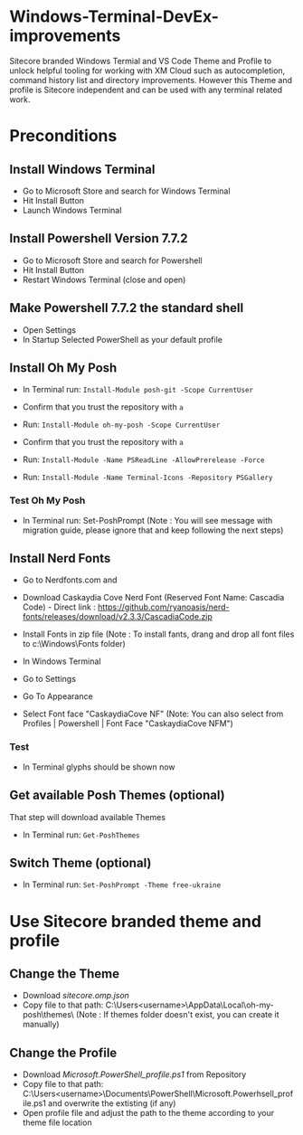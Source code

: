 # Windows-Terminal-DevEx-improvements
Sitecore branded Windows Termial and VS Code Theme and Profile to unlock helpful tooling for working with XM Cloud such as autocompletion, command history list and directory improvements. However this Theme and profile is Sitecore independent and can be used with any terminal related work.

# Preconditions

## Install Windows Terminal
- Go to Microsoft Store and search for Windows Terminal
- Hit Install Button
- Launch Windows Terminal

## Install Powershell Version 7.7.2
- Go to Microsoft Store and search for Powershell
- Hit Install Button
- Restart Windows Terminal (close and open)

## Make Powershell 7.7.2 the standard shell
- Open Settings
- In Startup Selected PowerShell as your default profile

## Install Oh My Posh

- In Terminal run: `Install-Module posh-git -Scope CurrentUser`
- Confirm that you trust the repository with  `a`

- Run: `Install-Module oh-my-posh -Scope CurrentUser`
- Confirm that you trust the repository with `a`

- Run: `Install-Module -Name PSReadLine -AllowPrerelease -Force`

- Run: `Install-Module -Name Terminal-Icons -Repository PSGallery`

### Test Oh My Posh

- In Terminal run: Set-PoshPrompt (Note : You will see message with migration guide, please ignore that and keep following the next steps)

## Install Nerd Fonts
- Go to Nerdfonts.com and
- Download Caskaydia Cove Nerd Font (Reserved Font Name: Cascadia Code) - Direct link : https://github.com/ryanoasis/nerd-fonts/releases/download/v2.3.3/CascadiaCode.zip
- Install Fonts in zip file (Note : To install fants, drang and drop all font files to c:\Windows\Fonts folder)

- In Windows Terminal
- Go to Settings
- Go To Appearance
- Select Font face "CaskaydiaCove NF" (Note: You can also select from Profiles | Powershell | Font Face "CaskaydiaCove NFM")

### Test
- In Terminal glyphs should be shown now

## Get available Posh Themes (optional)
That step will download available Themes

- In Terminal run: `Get-PoshThemes`

## Switch Theme (optional)
- In Terminal run: `Set-PoshPrompt -Theme free-ukraine`

# Use Sitecore branded theme and profile

## Change the Theme 
- Download *sitecore.omp.json*
- Copy file to that path: C:\Users\<username>\AppData\Local\oh-my-posh\themes\ (Note : If themes folder doesn't exist, you can create it manually)

## Change the Profile
- Download *Microsoft.PowerShell_profile.ps1* from Repository
- Copy file to that path: C:\Users\<username>\Documents\PowerShell\Microsoft.Powerhsell_profile.ps1 and overwrite the extisting (if any)
- Open profile file and adjust the path to the theme according to your theme file location
